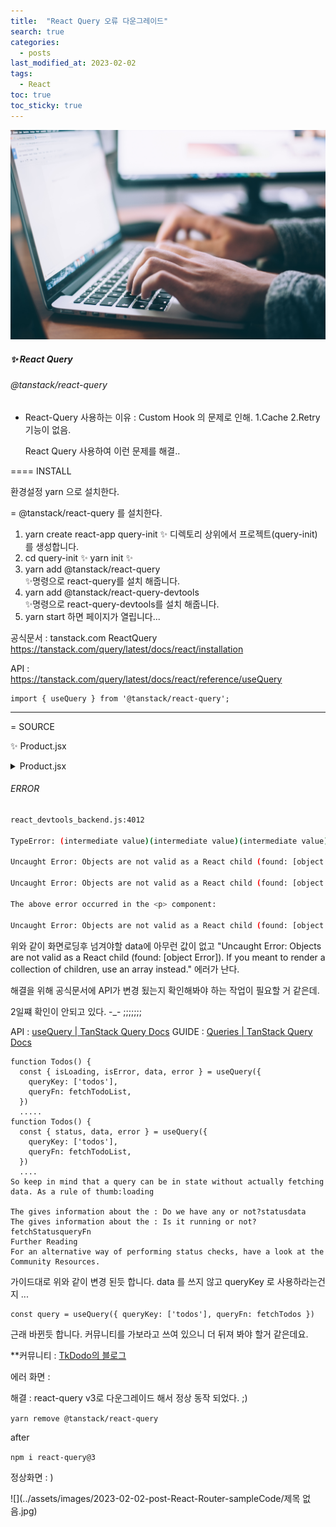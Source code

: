 ```yaml
---
title:  "React Query 오류 다운그레이드"
search: true
categories: 
  - posts
last_modified_at: 2023-02-02
tags:
  - React
toc: true
toc_sticky: true
---
```


![](../assets/images/2023-02-02-post-React-Router-sampleCode/glenn-carstens-peters-npxXWgQ33ZQ-unsplash.jpg)

##### ✨ React Query  

###### @tanstack/react-query   

- React-Query 사용하는 이유  :  Custom Hook 의 문제로 인해.    1.Cache   2.Retry 기능이 없음.

  React Query 사용하여 이런 문제를 해결..

==== INSTALL

환경설정   yarn 으로 설치한다.

= @tanstack/react-query 를 설치한다.

  1. yarn create react-app query-init 
     ✨ 디렉토리 상위에서 프로젝트(query-init)를 생성합니다. 
  2. cd query-init ✨   yarn init ✨
  3. yarn add @tanstack/react-query  
     ✨명령으로 react-query를 설치 해줍니다. 
  4. yarn add @tanstack/react-query-devtools  
     ✨명령으로 react-query-devtools를 설치 해줍니다. 
  5. yarn start 하면 페이지가 열립니다...

공식문서 : tanstack.com   ReactQuery
https://tanstack.com/query/latest/docs/react/installation

API :  
https://tanstack.com/query/latest/docs/react/reference/useQuery

```react
import { useQuery } from '@tanstack/react-query';
```

------

= SOURCE

✨ Product.jsx

<details>
<summary>Product.jsx</summary>
<div markdown="1">

```react
import React, { useState } from 'react';
import { useQuery } from '@tanstack/react-query';

export default function Products() {
  const [checked, setChecked] = useState(false);
  // const [isLoading, error, products] = useProducts({ salesOnly: checked });
  const handleChange = () => setChecked((prev) => !prev);

  const {
    isLoading,
    error,
    data: products, //여기서 data를 인식 못하고 값이 넘어가지 않음.
  } = useQuery(['products', checked], async () => {
    console.log('fetching...', checked);
    return fetch(`data/${checked ? 'sale_' : ''}products.json`.then((res) => res.json()
    ));
  },
  {
    staleTime: 1000 * 60 * 5,
  }
);
    
  if (isLoading) return <p>Loading...</p>;

  if (error) return <p>{error}</p>;

  return (
    <>
      <input
        id='checkbox'
        type='checkbox'
        value={checked}
        onChange={handleChange}
      />
      <label htmlFor='checkbox'> Show Only 🔥 Sale</label>
      <ul>
        {products.map((product) => (
          <li key={product.id}>
            <article>
              <h3>{product.name}</h3>
              <p>{product.price}</p>
            </article>
          </li>
        ))}
      </ul>
    </>
  );
}

```
</div>
</details>

###### ERROR

```bash
react_devtools_backend.js:4012 
        
TypeError: (intermediate value)(intermediate value)(intermediate value).then is not a function

Uncaught Error: Objects are not valid as a React child (found: [object Error]). If you meant to render a collection of children, use an array instead.

Uncaught Error: Objects are not valid as a React child (found: [object Error]). If you meant to render a collection of children, use an array instead.

The above error occurred in the <p> component:

Uncaught Error: Objects are not valid as a React child (found: [object Error]). If you meant to render a collection of children, use an array instead.

```

위와 같이 화면로딩후 넘겨야할 data에 아무런 값이 없고 "Uncaught Error: Objects are not valid as a React child (found: [object Error]). If you meant to render a collection of children, use an array instead." 에러가 난다.

해결을 위해 공식문서에 API가 변경 됬는지 확인해봐야 하는 작업이 필요할 거 같은데.

2일쨰 확인이 안되고 있다. -_- ;;;;;;;

API : [useQuery | TanStack Query Docs](https://tanstack.com/query/latest/docs/react/reference/useQuery)
GUIDE : [Queries | TanStack Query Docs](https://tanstack.com/query/latest/docs/react/guides/queries)

```react
function Todos() {
  const { isLoading, isError, data, error } = useQuery({
    queryKey: ['todos'],
    queryFn: fetchTodoList,
  }) 
  .....
function Todos() {
  const { status, data, error } = useQuery({
    queryKey: ['todos'],
    queryFn: fetchTodoList,
  })
  ....
So keep in mind that a query can be in state without actually fetching data. As a rule of thumb:loading

The gives information about the : Do we have any or not?statusdata
The gives information about the : Is it running or not?fetchStatusqueryFn
Further Reading
For an alternative way of performing status checks, have a look at the Community Resources.
```

가이드대로 위와 같이 변경 된듯 합니다. data 를 쓰지 않고 queryKey 로 사용하라는건지 ...

```react
const query = useQuery({ queryKey: ['todos'], queryFn: fetchTodos })
```

근래 바뀐듯 합니다. 커뮤니티를 가보라고 쓰여 있으니 더 뒤져 봐야 할거 같은데요.

**커뮤니티 : [TkDodo의 블로그](https://tkdodo.eu/blog/react-query-data-transformations)

에러 화면 :

해결 :  react-query v3로 다운그레이드 해서 정상 동작 되었다. ;)

`yarn remove @tanstack/react-query`

after

`npm i react-query@3`

정상화면 : )

![](../assets/images/2023-02-02-post-React-Router-sampleCode/제목 없음.jpg)
